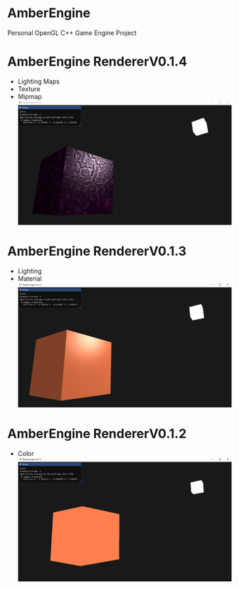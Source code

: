 # AmberEngine
Personal OpenGL C++ Game Engine Project

# AmberEngine RendererV0.1.4
- Lighting Maps
- Texture
- Mipmap
![alt text](AmberRendererV0.1.4.png?raw=true "AmberEngine/Screens")

# AmberEngine RendererV0.1.3
- Lighting
- Material
![alt text](AmberRendererV0.1.3.png?raw=true "AmberEngine/Screens")

# AmberEngine RendererV0.1.2
- Color
![alt text](AmberRendererV0.1.2.png?raw=true "AmberEngine/Screens")
